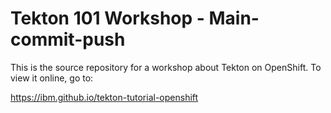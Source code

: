 # Tekton 101 Workshop - Main-commit-push

This is the source repository for a workshop about Tekton on OpenShift. To view it online, go to:

<https://ibm.github.io/tekton-tutorial-openshift>
